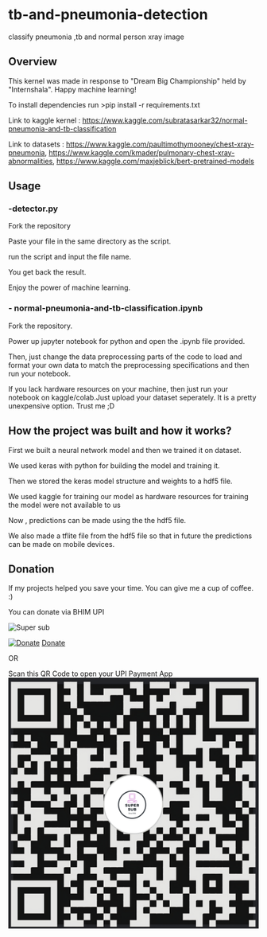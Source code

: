 # tb-and-pneumonia-detection
 classify pneumonia ,tb and normal person xray image

## Overview

This kernel was made in response to "Dream Big Championship" held by "Internshala". Happy machine learning!

To install dependencies run >pip install -r requirements.txt

Link to kaggle kernel : https://www.kaggle.com/subratasarkar32/normal-pneumonia-and-tb-classification

Link to datasets : https://www.kaggle.com/paultimothymooney/chest-xray-pneumonia, https://www.kaggle.com/kmader/pulmonary-chest-xray-abnormalities, https://www.kaggle.com/maxjeblick/bert-pretrained-models

## Usage

### -detector.py
   Fork the repository

   Paste your file in the same directory as the script.

   run the script and input the file name.

   You get back the result.

   Enjoy the power of machine learning.

### - normal-pneumonia-and-tb-classification.ipynb
   Fork the repository.

   Power up jupyter notebook for python and open the .ipynb file provided.

   Then, just change the data preprocessing parts of the code to load and format your own data to match the preprocessing specifications and then run your notebook.

   If you lack hardware resources on your machine, then just run your notebook on kaggle/colab.Just upload your dataset seperately. It is a pretty unexpensive option. Trust me ;D

## How the project was built and how it works?

First we built a neural network model and then we trained it on dataset.

We used keras with python for building the model and training it.

Then we stored the keras model structure and weights to a hdf5 file.

We used kaggle for training our model as hardware resources for training the model were not available to us

Now , predictions can be made using the the hdf5 file.

We also made a tflite file from the hdf5 file so that in future the predictions can be made on mobile devices.

## Donation

If my projects helped you save your time. You can give me a cup of coffee. :)

You can donate via BHIM UPI


![Super sub](https://raw.githubusercontent.com/SubrataSarkar32/subratasarkar32.github.io/master/images/Supersub(200x200).jpg)


[![Donate](https://raw.githubusercontent.com/SubrataSarkar32/subratasarkar32.github.io/master/images/bhimupi(100x15).jpg)](upi://pay?pn=Subrata%20Sarakar&pa=9002824700%40upi&tn=Donation&am=&cu=INR&url=http%3A%2F%2Fupi.link%2F)   [Donate](upi://pay?pn=Subrata%20Sarakar&pa=9002824700%40upi&tn=Donation&am=&cu=INR&url=http%3A%2F%2Fupi.link%2F)


OR

Scan this QR Code to open your UPI Payment App
![QR code](https://raw.githubusercontent.com/SubrataSarkar32/subratasarkar32.github.io/master/images/qrpay.png)

